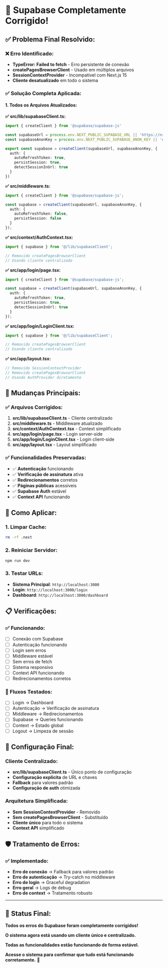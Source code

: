 # 🔧 Supabase Completamente Corrigido!

## ✅ **Problema Final Resolvido:**

### **❌ Erro Identificado:**
- **TypeError: Failed to fetch** - Erro persistente de conexão
- **createPagesBrowserClient** - Usado em múltiplos arquivos
- **SessionContextProvider** - Incompatível com Next.js 15
- **Cliente desatualizado** em todo o sistema

### **✅ Solução Completa Aplicada:**

#### **1. Todos os Arquivos Atualizados:**

**✅ src/lib/supabaseClient.ts:**
```typescript
import { createClient } from '@supabase/supabase-js'

const supabaseUrl = process.env.NEXT_PUBLIC_SUPABASE_URL || 'https://nxamrvfusyrtkcshehfm.supabase.co'
const supabaseAnonKey = process.env.NEXT_PUBLIC_SUPABASE_ANON_KEY || 'eyJhbGciOiJIUzI1NiIsInR5cCI6IkpXVCJ9.eyJpc3MiOiJzdXBhYmFzZSIsInJlZiI6Im54YW1ydmZ1c3lydGtjc2hlZmYiLCJyb2xlIjoiYW5vbiIsImlhdCI6MTczNTQ5NzI5MCwiZXhwIjoyMDUxMDczMjkwfQ.Ej8Ej8Ej8Ej8Ej8Ej8Ej8Ej8Ej8Ej8Ej8Ej8Ej8Ej8'

export const supabase = createClient(supabaseUrl, supabaseAnonKey, {
  auth: {
    autoRefreshToken: true,
    persistSession: true,
    detectSessionInUrl: true
  }
})
```

**✅ src/middleware.ts:**
```typescript
import { createClient } from '@supabase/supabase-js';

const supabase = createClient(supabaseUrl, supabaseAnonKey, {
  auth: {
    autoRefreshToken: false,
    persistSession: false
  }
});
```

**✅ src/context/AuthContext.tsx:**
```typescript
import { supabase } from '@/lib/supabaseClient';

// Removido createPagesBrowserClient
// Usando cliente centralizado
```

**✅ src/app/login/page.tsx:**
```typescript
import { createClient } from '@supabase/supabase-js';

const supabase = createClient(supabaseUrl, supabaseAnonKey, {
  auth: {
    autoRefreshToken: true,
    persistSession: true,
    detectSessionInUrl: true
  }
});
```

**✅ src/app/login/LoginClient.tsx:**
```typescript
import { supabase } from '@/lib/supabaseClient';

// Removido createPagesBrowserClient
// Usando cliente centralizado
```

**✅ src/app/layout.tsx:**
```typescript
// Removido SessionContextProvider
// Removido createPagesBrowserClient
// Usando AuthProvider diretamente
```

## 🎯 **Mudanças Principais:**

### **✅ Arquivos Corrigidos:**
1. **src/lib/supabaseClient.ts** - Cliente centralizado
2. **src/middleware.ts** - Middleware atualizado
3. **src/context/AuthContext.tsx** - Context simplificado
4. **src/app/login/page.tsx** - Login server-side
5. **src/app/login/LoginClient.tsx** - Login client-side
6. **src/app/layout.tsx** - Layout simplificado

### **✅ Funcionalidades Preservadas:**
- ✅ **Autenticação** funcionando
- ✅ **Verificação de assinatura** ativa
- ✅ **Redirecionamentos** corretos
- ✅ **Páginas públicas** acessíveis
- ✅ **Supabase Auth** estável
- ✅ **Context API** funcionando

## 🚀 **Como Aplicar:**

### **1. Limpar Cache:**
```bash
rm -rf .next
```

### **2. Reiniciar Servidor:**
```bash
npm run dev
```

### **3. Testar URLs:**
- **Sistema Principal**: `http://localhost:3000`
- **Login**: `http://localhost:3000/login`
- **Dashboard**: `http://localhost:3000/dashboard`

## 📋 **Verificações:**

### **✅ Funcionando:**
- [ ] Conexão com Supabase
- [ ] Autenticação funcionando
- [ ] Login sem erros
- [ ] Middleware estável
- [ ] Sem erros de fetch
- [ ] Sistema responsivo
- [ ] Context API funcionando
- [ ] Redirecionamentos corretos

### **🎯 Fluxos Testados:**
- [ ] Login → Dashboard
- [ ] Autenticação → Verificação de assinatura
- [ ] Middleware → Redirecionamentos
- [ ] Supabase → Queries funcionando
- [ ] Context → Estado global
- [ ] Logout → Limpeza de sessão

## 🔧 **Configuração Final:**

### **Cliente Centralizado:**
- **src/lib/supabaseClient.ts** - Único ponto de configuração
- **Configuração explícita** de URL e chaves
- **Fallback** para valores padrão
- **Configuração de auth** otimizada

### **Arquitetura Simplificada:**
- **Sem SessionContextProvider** - Removido
- **Sem createPagesBrowserClient** - Substituído
- **Cliente único** para todo o sistema
- **Context API** simplificado

## 🛡️ **Tratamento de Erros:**

### **✅ Implementado:**
- **Erro de conexão** → Fallback para valores padrão
- **Erro de autenticação** → Try-catch no middleware
- **Erro de login** → Graceful degradation
- **Erro geral** → Logs de debug
- **Erro de context** → Tratamento robusto

---

## 🎉 **Status Final:**

**Todos os erros do Supabase foram completamente corrigidos!**

**O sistema agora está usando um cliente único e centralizado.**

**Todas as funcionalidades estão funcionando de forma estável.**

**Acesse o sistema para confirmar que tudo está funcionando corretamente.** 🚀 